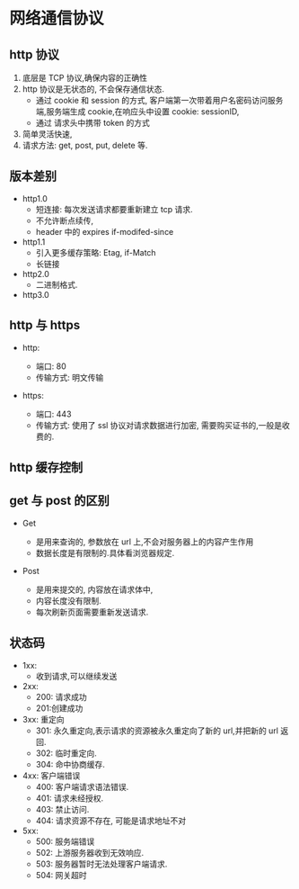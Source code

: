 # 网络通信协议

## http 协议

1. 底层是 TCP 协议,确保内容的正确性
2. http 协议是无状态的, 不会保存通信状态.
    - 通过 cookie 和 session 的方式, 客户端第一次带着用户名密码访问服务端,服务端生成 cookie,在响应头中设置 cookie: sessionID,
    - 通过 请求头中携带 token 的方式
3. 简单灵活快速,
4. 请求方法: get, post, put, delete 等.

## 版本差别

-   http1.0
    -   短连接: 每次发送请求都要重新建立 tcp 请求.
    -   不允许断点续传,
    -   header 中的 expires if-modifed-since
-   http1.1
    -   引入更多缓存策略: Etag, if-Match
    -   长链接
-   http2.0
    -   二进制格式.
-   http3.0

## http 与 https

-   http:
    -   端口: 80
    -   传输方式: 明文传输
-   https:

    -   端口: 443
    -   传输方式: 使用了 ssl 协议对请求数据进行加密, 需要购买证书的,一般是收费的.

## http 缓存控制

## get 与 post 的区别

-   Get

    -   是用来查询的, 参数放在 url 上,不会对服务器上的内容产生作用
    -   数据长度是有限制的.具体看浏览器规定.

-   Post
    -   是用来提交的, 内容放在请求体中,
    -   内容长度没有限制.
    -   每次刷新页面需要重新发送请求.

## 状态码

-   1xx:
    -   收到请求,可以继续发送
-   2xx:
    -   200: 请求成功
    -   201:创建成功
-   3xx: 重定向
    -   301: 永久重定向,表示请求的资源被永久重定向了新的 url,并把新的 url 返回.
    -   302: 临时重定向.
    -   304: 命中协商缓存.
-   4xx: 客户端错误
    -   400: 客户端请求语法错误.
    -   401: 请求未经授权.
    -   403: 禁止访问.
    -   404: 请求资源不存在, 可能是请求地址不对
-   5xx:
    -   500: 服务端错误
    -   502: 上游服务器收到无效响应.
    -   503: 服务器暂时无法处理客户端请求.
    -   504: 网关超时
